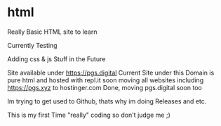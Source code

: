 # html

Really Basic HTML site to learn

Currently Testing

Adding css & js Stuff in the Future

Site available under https://pgs.digital Current Site under this Domain is pure html and hosted with repl.it
    soon moving all websites including https://pgs.xyz to hostinger.com
Done, moving pgs.digital soon too

Im trying to get used to Github, thats why im doing Releases and etc. 

This is my first Time "really" coding so don't judge me ;) 
